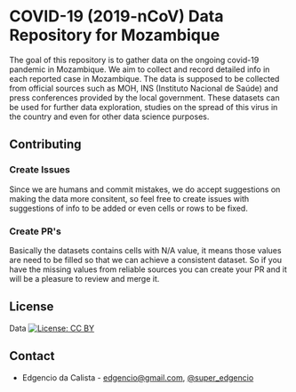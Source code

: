 # COVID-19 (2019-nCoV) Data Repository for Mozambique

The goal of this repository is to gather data on the ongoing covid-19 pandemic in Mozambique. We aim to collect and record detailed info in each reported case in Mozambique. The data is supposed to be collected from official sources such as MOH, INS (Instituto Nacional de Saúde) and press conferences provided by the local government. These datasets can be used for further data exploration, studies on the spread of this virus in the country and even for other data science purposes.

## Contributing

### Create Issues
Since we are humans and commit mistakes, we do accept suggestions on making the data more consitent, so feel free to create issues with suggestions of info to be added or even cells or rows to be fixed. 

### Create PR's
Basically the datasets contains cells with N/A value, it means those values are need to be filled so that we can achieve a consistent dataset.
So if you have the missing values from reliable sources you can create your PR and it will be a pleasure to review and merge it.

## License
Data [![License: CC BY ](https://img.shields.io/badge/License-CC%20BY-lightgrey.svg)](https://creativecommons.org/licenses/by/4.0/)

## Contact
* Edgencio da Calista - edgencio@gmail.com, [@super_edgencio](https://twitter.com/super_edgencio)
